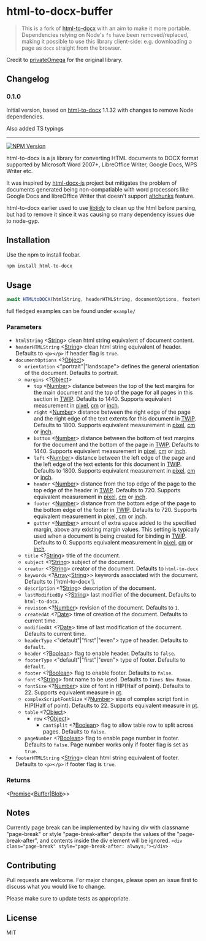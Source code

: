 # html-to-docx-buffer

> This is a fork of [html-to-docx](https://github.com/privateOmega/html-to-docx) with an aim to make it more portable. Dependencies relying on Node's `fs` have been removed/replaced, making it possible to use this library client-side: e.g. downloading a page as `docx` straight from the browser.

Credit to [privateOmega](https://github.com/privateOmega) for the original library.

## Changelog

### 0.1.0

Initial version, based on [html-to-docx](html-to-docx) 1.1.32 with changes to remove Node dependencies.

Also added TS typings

---

[![NPM Version][npm-image]][npm-url]

html-to-docx is a js library for converting HTML documents to DOCX format supported by Microsoft Word 2007+, LibreOffice Writer, Google Docs, WPS Writer etc.

It was inspired by [html-docx-js] project but mitigates the problem of documents generated being non-compatiable with word processors like Google Docs and libreOffice Writer that doesn't support [altchunks] feature.

html-to-docx earlier used to use [libtidy] to clean up the html before parsing, but had to remove it since it was causing so many dependency issues due to node-gyp.

## Installation

Use the npm to install foobar.

```bash
npm install html-to-docx
```

## Usage

```js
await HTMLtoDOCX(htmlString, headerHTMLString, documentOptions, footerHTMLString);
```

full fledged examples can be found under `example/`

### Parameters

- `htmlString` <[String]> clean html string equivalent of document content.
- `headerHTMLString` <[String]> clean html string equivalent of header. Defaults to `<p></p>` if header flag is `true`.
- `documentOptions` <?[Object]>
  - `orientation` <"portrait"|"landscape"> defines the general orientation of the document. Defaults to portrait.
  - `margins` <?[Object]>
    - `top` <[Number]> distance between the top of the text margins for the main document and the top of the page for all pages in this section in [TWIP]. Defaults to 1440. Supports equivalent measurement in [pixel], [cm] or [inch].
    - `right` <[Number]> distance between the right edge of the page and the right edge of the text extents for this document in [TWIP]. Defaults to 1800. Supports equivalent measurement in [pixel], [cm] or [inch].
    - `bottom` <[Number]> distance between the bottom of text margins for the document and the bottom of the page in [TWIP]. Defaults to 1440. Supports equivalent measurement in [pixel], [cm] or [inch].
    - `left` <[Number]> distance between the left edge of the page and the left edge of the text extents for this document in [TWIP]. Defaults to 1800. Supports equivalent measurement in [pixel], [cm] or [inch].
    - `header` <[Number]> distance from the top edge of the page to the top edge of the header in [TWIP]. Defaults to 720. Supports equivalent measurement in [pixel], [cm] or [inch].
    - `footer` <[Number]> distance from the bottom edge of the page to the bottom edge of the footer in [TWIP]. Defaults to 720. Supports equivalent measurement in [pixel], [cm] or [inch].
    - `gutter` <[Number]> amount of extra space added to the specified margin, above any existing margin values. This setting is typically used when a document is being created for binding in [TWIP]. Defaults to 0. Supports equivalent measurement in [pixel], [cm] or [inch].
  - `title` <?[String]> title of the document.
  - `subject` <?[String]> subject of the document.
  - `creator` <?[String]> creator of the document. Defaults to `html-to-docx`
  - `keywords` <?[Array]<[String]>> keywords associated with the document. Defaults to ['html-to-docx'].
  - `description` <?[String]> description of the document.
  - `lastModifiedBy` <?[String]> last modifier of the document. Defaults to `html-to-docx`.
  - `revision` <?[Number]> revision of the document. Defaults to `1`.
  - `createdAt` <?[Date]> time of creation of the document. Defaults to current time.
  - `modifiedAt` <?[Date]> time of last modification of the document. Defaults to current time.
  - `headerType` <"default"|"first"|"even"> type of header. Defaults to `default`.
  - `header` <?[Boolean]> flag to enable header. Defaults to `false`.
  - `footerType` <"default"|"first"|"even"> type of footer. Defaults to `default`.
  - `footer` <?[Boolean]> flag to enable footer. Defaults to `false`.
  - `font` <?[String]> font name to be used. Defaults to `Times New Roman`.
  - `fontSize` <?[Number]> size of font in HIP(Half of point). Defaults to 22. Supports equivalent measure in [pt].
  - `complexScriptFontSize` <?[Number]> size of complex script font in HIP(Half of point). Defaults to 22. Supports equivalent measure in [pt].
  - `table` <?[Object]>
    - `row` <?[Object]>
      - `cantSplit` <?[Boolean]> flag to allow table row to split across pages. Defaults to `false`.
  - `pageNumber` <?[Boolean]> flag to enable page number in footer. Defaults to `false`. Page number works only if footer flag is set as `true`.
- `footerHTMLString` <[String]> clean html string equivalent of footer. Defaults to `<p></p>` if footer flag is `true`.

### Returns

<[Promise]<[Buffer]|[Blob]>>

## Notes

Currently page break can be implemented by having div with classname "page-break" or style "page-break-after" despite the values of the "page-break-after", and contents inside the div element will be ignored. `<div class="page-break" style="page-break-after: always;"></div>`

## Contributing

Pull requests are welcome. For major changes, please open an issue first to discuss what you would like to change.

Please make sure to update tests as appropriate.

## License

MIT

[npm-image]: https://img.shields.io/npm/v/html-to-docx-buffer.svg
[npm-url]: https://npmjs.org/package/html-to-docx-buffer
[html-docx-js]: https://github.com/evidenceprime/html-docx-js 'html-docx-js'
[altchunks]: https://docs.microsoft.com/en-us/dotnet/api/documentformat.openxml.wordprocessing.altchunk?view=openxml-2.8.1 'altchunks'
[libtidy]: https://github.com/jure/node-libtidy 'libtidy'
[string]: https://developer.mozilla.org/en-US/docs/Web/JavaScript/Data_structures#String_type 'String'
[object]: https://developer.mozilla.org/en-US/docs/Web/JavaScript/Reference/Global_Objects/Object 'Object'
[number]: https://developer.mozilla.org/en-US/docs/Web/JavaScript/Data_structures#Number_type 'Number'
[twip]: https://en.wikipedia.org/wiki/Twip 'TWIP'
[array]: https://developer.mozilla.org/en-US/docs/Web/JavaScript/Reference/Global_Objects/Array 'Array'
[date]: https://developer.mozilla.org/en-US/docs/Web/JavaScript/Reference/Global_Objects/Date 'Date'
[boolean]: https://developer.mozilla.org/en-US/docs/Web/JavaScript/Data_structures#Boolean_type 'Boolean'
[promise]: https://developer.mozilla.org/en-US/docs/Web/JavaScript/Reference/Global_Objects/Promise 'Promise'
[buffer]: https://nodejs.org/api/buffer.html#buffer_buffer 'Buffer'
[blob]: https://developer.mozilla.org/en-US/docs/Web/API/Blob 'Blob'
[pixel]: https://en.wikipedia.org/wiki/Pixel#:~:text=Pixels%2C%20abbreviated%20as%20%22px%22,what%20screen%20resolution%20views%20it. 'pixel'
[cm]: https://en.wikipedia.org/wiki/Centimetre 'cm'
[inch]: https://en.wikipedia.org/wiki/Inch 'inch'
[pt]: https://en.wikipedia.org/wiki/Point_(typography) 'pt'
